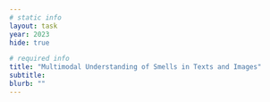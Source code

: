 ```yaml
---
# static info
layout: task
year: 2023
hide: true

# required info
title: "Multimodal Understanding of Smells in Texts and Images"
subtitle:
blurb: ""
---
```

